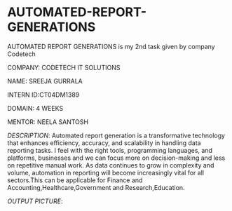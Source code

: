 # AUTOMATED-REPORT-GENERATIONS
AUTOMATED  REPORT  GENERATIONS is my 2nd task given by company Codetech

COMPANY: CODETECH IT SOLUTIONS

NAME: SREEJA GURRALA

INTERN ID:CT04DM1389

DOMAIN: 4 WEEKS

MENTOR: NEELA SANTOSH

*DESCRIPTION*: Automated report generation is a transformative technology that enhances efficiency, accuracy, and scalability in handling data reporting tasks. I feel with the right tools, programming languages, and platforms, businesses and we can focus more on decision-making and less on repetitive manual work. As data continues to grow in complexity and volume, automation in reporting will become increasingly vital for all sectors.This can be applicable for Finance and Accounting,Healthcare,Government and Research,Education.

*OUTPUT PICTURE*:
